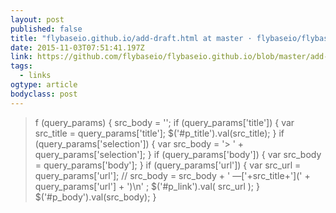 ```yaml
---
layout: post 
published: false 
title: "flybaseio.github.io/add-draft.html at master · flybaseio/flybaseio.github.io" 
date: 2015-11-03T07:51:41.197Z 
link: https://github.com/flybaseio/flybaseio.github.io/blob/master/add-draft.html 
tags:
  - links
ogtype: article 
bodyclass: post 
---
```


> f (query_params) {
			src_body = '';
			if (query_params['title']) {
				var src_title = query_params['title'];
				$('#p_title').val(src_title);
			}
			if (query_params['selection']) {
				var src_body = '> ' + query_params['selection'];
			}
			if (query_params['body']) {
				var src_body = query_params['body'];
			}
			if (query_params['url']) {
				var src_url = query_params['url'];
//				src_body = src_body + ' &#x2014;['+src_title+'](' + query_params['url'] + ')\n' ;
				$('#p_link').val( src_url );
			}
			$('#p_body').val(src_body);
		}